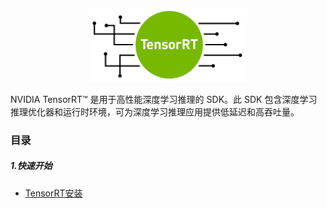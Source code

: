 <p align="center"><img width="50%" src="docs/tensorrt-logo-1024x475.png" /></p>
NVIDIA TensorRT™ 是用于高性能深度学习推理的 SDK。此 SDK 包含深度学习推理优化器和运行时环境，可为深度学习推理应用提供低延迟和高吞吐量。

### 目录

##### 1.快速开始

- [TensorRT安装](./tutorials/quick_start.md)

